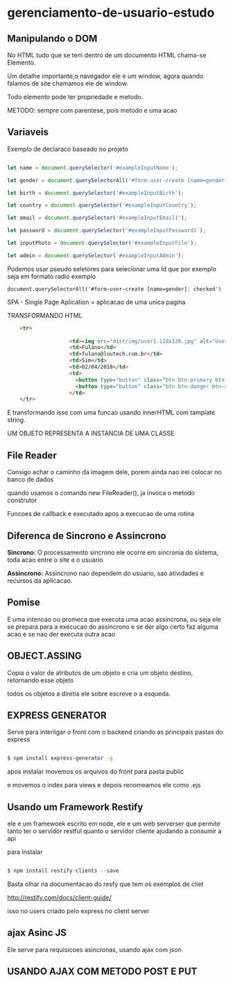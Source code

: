 # gerenciamento-de-usuario-estudo

## Manipulando o DOM

No HTML tudo que se tem dentro de um documento HTML chama-se Elemento. 

Um detalhe importante,o navegador ele e um window, agora quando falamos de site chamamos ele de window.


 Todo elemento pode ter propriedade e metodo.

METODO: sempre com parentese, pois metodo e uma acao

## Variaveis

Exemplo de declaraco baseado no projeto

```JavaScript

let name = document.querySelector('#exampleInputName');

let gender = document.querySelectorAll('#form-user-create [name=gender]:checked'); //vai pegar so o que esta selecionado

let birth = document.querySelector('#exampleInputBirth');

let country = document.querySelector('#exampleInputCountry');

let email = document.querySelector('#exampleInputEmail1');

let password = document.querySelector('#exampleInputPassword1');

let inputPhoto = document.querySelector('#exampleInputFile');

let admin = document.querySelector('#exampleInputAdmin');


```

Podemos usar pseudo seletores para selecionar uma Id que por exemplo seja em formato radio exemplo

```
document.querySelectorAll('#form-user-create [name=gender]: checked') 

```

SPA - Single Page Aplication = aplicacao de uma unica pagina


TRANSFORMANDO HTML

```HTML
    <tr>
        
                    <td><img src="dist/img/user1-128x128.jpg" alt="User Image" class="img-circle img-sm"></td>
                    <td>Fulano</td>
                    <td>fulano@loutech.com.br</td>
                    <td>Sim</td>
                    <td>02/04/2018</td>
                    <td>
                      <button type="button" class="btn btn-primary btn-xs btn-flat">Editar</button>
                      <button type="button" class="btn btn-danger btn-xs btn-flat">Excluir</button>
                    </td>
    </tr>


```


E transformando isso com uma funcao usando innerHTML com tamplate string.


UM OBJETO REPRESENTA A INSTANCIA DE UMA CLASSE


## File Reader

Consigo achar o caminho da imagem dele, porem ainda nao irei colocar no banco de dados


quando usamos o comando new FileReader(), ja invoca o metodo construtor

Funcoes de callback e executado apos a execucao de uma rotina

## Diferenca de Sincrono e Assincrono

**Sincrono:** O processamento sincrono ele ocorre em sincronia do sistema, toda acao entre o site e o usuario

**Assincrono:** Assincrono nao dependem do usuario, sao atividades e recursos da aplicacao. 

## Pomise

E uma intencao ou promeca que executa uma acao assincrona, ou seja ele se prepara para a execucao do assincrono e se der algo certo faz alguma acao e se nao der executa outra acao


## OBJECT.ASSING

Copia o valor de atributos de um objeto e cria um objeto destino, retornando esse objeto

todos os objetos a diretia ele sobre escreve o a esqueda.

## EXPRESS GENERATOR

Serve para interligar o front com o backend criando as principais pastas do express


```Bash

$ npm install express-generator -g

```

apos instalar movemos os arquivos do front para pasta public 

e movemos o index para views e depois renomeamos ele como .ejs

## Usando um Framework Restify

ele e um framewoek escrito em node, ele e um web serverser que permite tanto ter o servidor restful quanto o servidor cliente
ajudando a consumir a api

para instalar

```JavaScript

$ npm install restify-clients --save

```

Basta olhar na documentacao do resfy que tem os exemplos de cliet

http://restify.com/docs/client-guide/

isso no users criado pelo express no client server


## ajax Asinc JS 

Ele serve para requisicoes asincronas, usando ajax com json


## USANDO AJAX COM METODO POST E PUT